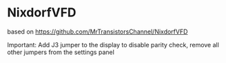 # NixdorfVFD
based on https://github.com/MrTransistorsChannel/NixdorfVFD

Important: Add J3 jumper to the display to disable parity check, remove all other jumpers from the settings panel
